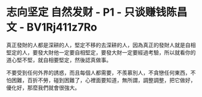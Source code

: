 # 志向坚定 自然发财 - P1 - 只谈赚钱陈昌文 - BV1Rj411z7Ro

真正發財的人都是深耕的人，堅定不移的去深耕的人，因為真正的發財人就是自相堅定的人，要發大財他一定要自相堅定，要發大財一定要經過考驗，所以就看你的道心堅不堅，就自相要堅定，然後認真做事。

不要受到任何外界的誘惑，而且每個人都需要，不羨慕別人，不貪戀任何東西，不怕困難，百折不勞，碰到困難了，心裡面要知道，無所謂，調整調整，把它做好，優化好，那麼我們就會很強大。

